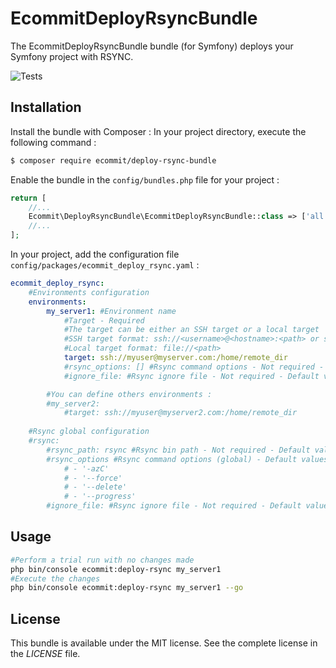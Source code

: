 # EcommitDeployRsyncBundle

The EcommitDeployRsyncBundle bundle (for Symfony) deploys your Symfony project with RSYNC.


![Tests](https://github.com/e-commit/deploy-rsync-bundle/workflows/Tests/badge.svg)


## Installation ##

Install the bundle with Composer : In your project directory, execute the following command :

```bash
$ composer require ecommit/deploy-rsync-bundle
```

Enable the bundle in the `config/bundles.php` file for your project :

```php
return [
    //...
    Ecommit\DeployRsyncBundle\EcommitDeployRsyncBundle::class => ['all' => true],
    //...
];
```

In your project, add the configuration file `config/packages/ecommit_deploy_rsync.yaml` :

```yaml
ecommit_deploy_rsync:
    #Environments configuration
    environments:
        my_server1: #Environment name
            #Target - Required
            #The target can be either an SSH target or a local target
            #SSH target format: ssh://<username>@<hostname>:<path> or ssh://<username>@<hostname>:<port>:<path>
            #Local target format: file://<path>
            target: ssh://myuser@myserver.com:/home/remote_dir
            #rsync_options: [] #Rsync command options - Not required - Default values: [] - If not defined, the global rsync_options is used
            #ignore_file: #Rsync ignore file - Not required - Default value: null - If not defined, the global ignore_file option is used

        #You can define others environments :
        #my_server2:
            #target: ssh://myuser@myserver2.com:/home/remote_dir
    
    #Rsync global configuration
    #rsync:
        #rsync_path: rsync #Rsync bin path - Not required - Default value: "rsync"
        #rsync_options #Rsync command options (global) - Default values:
            # - '-azC'
            # - '--force'
            # - '--delete'
            # - '--progress'
        #ignore_file: #Rsync ignore file - Not required - Default value: null
```


## Usage ##

```bash
#Perform a trial run with no changes made
php bin/console ecommit:deploy-rsync my_server1
#Execute the changes
php bin/console ecommit:deploy-rsync my_server1 --go
```


## License ##

This bundle is available under the MIT license. See the complete license in the *LICENSE* file.
